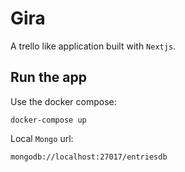 # Gira

A trello like application built with `Nextjs`.

## Run the app

Use the docker compose:

```
docker-compose up
```

Local `Mongo` url:

```
mongodb://localhost:27017/entriesdb
```
